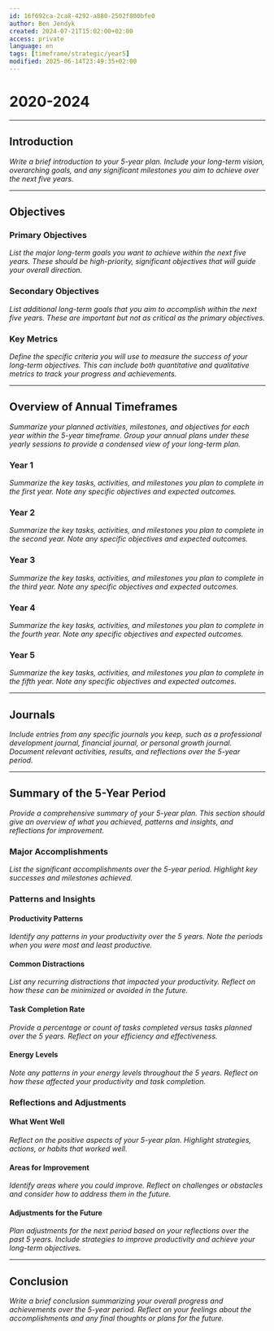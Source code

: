 ```yaml
---
id: 16f692ca-2ca8-4292-a880-2502f800bfe0
author: Ben Jendyk
created: 2024-07-21T15:02:00+02:00
access: private
language: en
tags: [timeframe/strategic/year5]
modified: 2025-06-14T23:49:35+02:00
---
```


# 2020-2024

---

## Introduction

*Write a brief introduction to your 5-year plan. Include your long-term vision, overarching goals, and any significant milestones you aim to achieve over the next five years.*

---

## Objectives

### Primary Objectives

*List the major long-term goals you want to achieve within the next five years. These should be high-priority, significant objectives that will guide your overall direction.*

### Secondary Objectives

*List additional long-term goals that you aim to accomplish within the next five years. These are important but not as critical as the primary objectives.*

### Key Metrics

*Define the specific criteria you will use to measure the success of your long-term objectives. This can include both quantitative and qualitative metrics to track your progress and achievements.*

---

## Overview of Annual Timeframes

*Summarize your planned activities, milestones, and objectives for each year within the 5-year timeframe. Group your annual plans under these yearly sessions to provide a condensed view of your long-term plan.*

### Year 1

*Summarize the key tasks, activities, and milestones you plan to complete in the first year. Note any specific objectives and expected outcomes.*

### Year 2

*Summarize the key tasks, activities, and milestones you plan to complete in the second year. Note any specific objectives and expected outcomes.*

### Year 3

*Summarize the key tasks, activities, and milestones you plan to complete in the third year. Note any specific objectives and expected outcomes.*

### Year 4

*Summarize the key tasks, activities, and milestones you plan to complete in the fourth year. Note any specific objectives and expected outcomes.*

### Year 5

*Summarize the key tasks, activities, and milestones you plan to complete in the fifth year. Note any specific objectives and expected outcomes.*

---

## Journals

*Include entries from any specific journals you keep, such as a professional development journal, financial journal, or personal growth journal. Document relevant activities, results, and reflections over the 5-year period.*

---

## Summary of the 5-Year Period

*Provide a comprehensive summary of your 5-year plan. This section should give an overview of what you achieved, patterns and insights, and reflections for improvement.*

### Major Accomplishments

*List the significant accomplishments over the 5-year period. Highlight key successes and milestones achieved.*

### Patterns and Insights

#### Productivity Patterns

*Identify any patterns in your productivity over the 5 years. Note the periods when you were most and least productive.*

#### Common Distractions

*List any recurring distractions that impacted your productivity. Reflect on how these can be minimized or avoided in the future.*

#### Task Completion Rate

*Provide a percentage or count of tasks completed versus tasks planned over the 5 years. Reflect on your efficiency and effectiveness.*

#### Energy Levels

*Note any patterns in your energy levels throughout the 5 years. Reflect on how these affected your productivity and task completion.*

### Reflections and Adjustments

#### What Went Well

*Reflect on the positive aspects of your 5-year plan. Highlight strategies, actions, or habits that worked well.*

#### Areas for Improvement

*Identify areas where you could improve. Reflect on challenges or obstacles and consider how to address them in the future.*

#### Adjustments for the Future

*Plan adjustments for the next period based on your reflections over the past 5 years. Include strategies to improve productivity and achieve your long-term objectives.*

---

## Conclusion

*Write a brief conclusion summarizing your overall progress and achievements over the 5-year period. Reflect on your feelings about the accomplishments and any final thoughts or plans for the future.*
